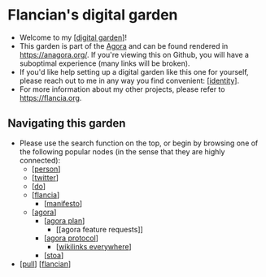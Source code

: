 # Flancian's digital garden

- Welcome to my [[digital garden]]!
- This garden is part of the [Agora](https://anagora.org/node/agora) and can be found rendered in https://anagora.org/. If you're viewing this on Github, you will have a suboptimal experience (many links will be broken).
- If you'd like help setting up a digital garden like this one for yourself, please reach out to me in any way you find convenient: [[identity]].
- For more information about my other projects, please refer to https://flancia.org.

## Navigating this garden

- Please use the search function on the top, or begin by browsing one of the following popular nodes (in the sense that they are highly connected):
  - [[person]]
  - [[twitter]]
  - [[do]]
  - [[flancia]]
    - [[manifesto]]
  - [[agora]]
    - [[agora plan]]
      - [[agora feature requests]]
    - [[agora protocol]]
      - [[wikilinks everywhere]]
    - [[stoa]]
- [[pull]] [[flancian]]

[//begin]: # "Autogenerated link references for markdown compatibility"
[digital garden]: digital-garden "Digital Garden"
[identity]: identity "Identity"
[person]: person "Person"
[twitter]: twitter "Twitter"
[do]: do "Do"
[flancia]: flancia "Flancia"
[manifesto]: manifesto "Manifesto"
[agora]: agora "Agora"
[agora plan]: agora-plan "Agora Plan"
[agora protocol]: agora-protocol "Agora Protocol"
[wikilinks everywhere]: wikilinks-everywhere "Wikilinks Everywhere"
[stoa]: stoa "Stoa"
[pull]: pull "Pull"
[flancian]: flancian "Flancian"
[//end]: # "Autogenerated link references"
